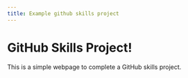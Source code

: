 ```yaml
---
title: Example github skills project
---
```

# GitHub Skills Project!

This is a simple webpage to complete a GitHub skills project.
